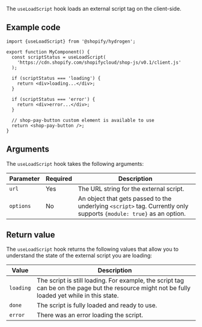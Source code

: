 <!-- This file is generated from source code in the Shopify/hydrogen repo. Edit the files in /packages/hydrogen/src/hooks/useLoadScript and run 'yarn generate-docs' at the root of this repo. For more information, refer to https://github.com/Shopify/shopify-dev/blob/main/content/internal/operations/reference-docs/hydrogen.md. -->

The `useLoadScript` hook loads an external script tag on the client-side.

## Example code

```tsx
import {useLoadScript} from '@shopify/hydrogen';

export function MyComponent() {
  const scriptStatus = useLoadScript(
    'https://cdn.shopify.com/shopifycloud/shop-js/v0.1/client.js'
  );

  if (scriptStatus === 'loading') {
    return <div>loading...</div>;
  }

  if (scriptStatus === 'error') {
    return <div>error...</div>;
  }

  // shop-pay-button custom element is available to use
  return <shop-pay-button />;
}
```

## Arguments

The `useLoadScript` hook takes the following arguments:

| Parameter | Required | Description                                                                                                         |
| --------- | -------- | ------------------------------------------------------------------------------------------------------------------- |
| `url`     | Yes      | The URL string for the external script.                                                                             |
| `options` | No       | An object that gets passed to the underlying `<script>` tag. Currently only supports `{module: true}` as an option. |

## Return value

The `useLoadScript` hook returns the following values that allow you to understand the state of the external script you are loading:

| Value     | Description                                                                                                                                     |
| --------- | ----------------------------------------------------------------------------------------------------------------------------------------------- |
| `loading` | The script is still loading. For example, the script tag can be on the page but the resource might not be fully loaded yet while in this state. |
| `done`    | The script is fully loaded and ready to use.                                                                                                    |
| `error`   | There was an error loading the script.                                                                                                          |
